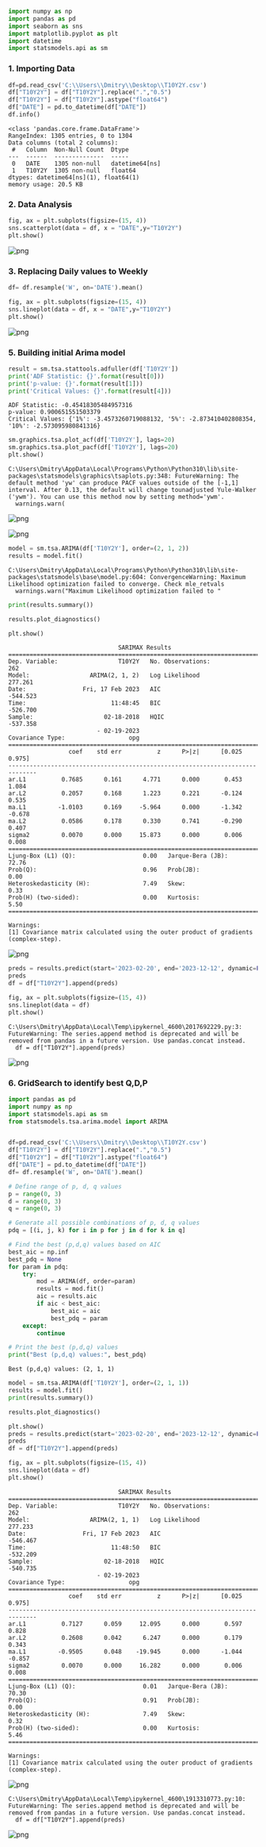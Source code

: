 ```python
import numpy as np
import pandas as pd
import seaborn as sns
import matplotlib.pyplot as plt
import datetime
import statsmodels.api as sm
```

### 1. Importing Data


```python
df=pd.read_csv('C:\\Users\\Dmitry\\Desktop\\T10Y2Y.csv')
df["T10Y2Y"] = df["T10Y2Y"].replace(".","0.5")
df["T10Y2Y"] = df["T10Y2Y"].astype("float64")
df["DATE"] = pd.to_datetime(df["DATE"])
df.info()
```

    <class 'pandas.core.frame.DataFrame'>
    RangeIndex: 1305 entries, 0 to 1304
    Data columns (total 2 columns):
     #   Column  Non-Null Count  Dtype         
    ---  ------  --------------  -----         
     0   DATE    1305 non-null   datetime64[ns]
     1   T10Y2Y  1305 non-null   float64       
    dtypes: datetime64[ns](1), float64(1)
    memory usage: 20.5 KB
    

### 2. Data Analysis 


```python
fig, ax = plt.subplots(figsize=(15, 4))
sns.scatterplot(data = df, x = "DATE",y="T10Y2Y")
plt.show()
```


    
![png](img/output_4_0.png)
    


### 3. Replacing Daily values to Weekly


```python
df= df.resample('W', on='DATE').mean()
```


```python
fig, ax = plt.subplots(figsize=(15, 4))
sns.lineplot(data = df, x = "DATE",y="T10Y2Y")
plt.show()
```


    
![png](img/output_7_0.png)
    


### 5. Building initial Arima model


```python
result = sm.tsa.stattools.adfuller(df['T10Y2Y'])
print('ADF Statistic: {}'.format(result[0]))
print('p-value: {}'.format(result[1]))
print('Critical Values: {}'.format(result[4]))
```

    ADF Statistic: -0.45418305484957316
    p-value: 0.900651551503379
    Critical Values: {'1%': -3.4573260719088132, '5%': -2.873410402808354, '10%': -2.573095980841316}
    


```python
sm.graphics.tsa.plot_acf(df['T10Y2Y'], lags=20)
sm.graphics.tsa.plot_pacf(df['T10Y2Y'], lags=20)
plt.show()
```

    C:\Users\Dmitry\AppData\Local\Programs\Python\Python310\lib\site-packages\statsmodels\graphics\tsaplots.py:348: FutureWarning: The default method 'yw' can produce PACF values outside of the [-1,1] interval. After 0.13, the default will change tounadjusted Yule-Walker ('ywm'). You can use this method now by setting method='ywm'.
      warnings.warn(
    


    
![png](img/output_10_1.png)
    



    
![png](img/output_10_2.png)
    



```python
model = sm.tsa.ARIMA(df['T10Y2Y'], order=(2, 1, 2))
results = model.fit()
```

    C:\Users\Dmitry\AppData\Local\Programs\Python\Python310\lib\site-packages\statsmodels\base\model.py:604: ConvergenceWarning: Maximum Likelihood optimization failed to converge. Check mle_retvals
      warnings.warn("Maximum Likelihood optimization failed to "
    


```python
print(results.summary())

results.plot_diagnostics()

plt.show()
```

                                   SARIMAX Results                                
    ==============================================================================
    Dep. Variable:                 T10Y2Y   No. Observations:                  262
    Model:                 ARIMA(2, 1, 2)   Log Likelihood                 277.261
    Date:                Fri, 17 Feb 2023   AIC                           -544.523
    Time:                        11:48:45   BIC                           -526.700
    Sample:                    02-18-2018   HQIC                          -537.358
                             - 02-19-2023                                         
    Covariance Type:                  opg                                         
    ==============================================================================
                     coef    std err          z      P>|z|      [0.025      0.975]
    ------------------------------------------------------------------------------
    ar.L1          0.7685      0.161      4.771      0.000       0.453       1.084
    ar.L2          0.2057      0.168      1.223      0.221      -0.124       0.535
    ma.L1         -1.0103      0.169     -5.964      0.000      -1.342      -0.678
    ma.L2          0.0586      0.178      0.330      0.741      -0.290       0.407
    sigma2         0.0070      0.000     15.873      0.000       0.006       0.008
    ===================================================================================
    Ljung-Box (L1) (Q):                   0.00   Jarque-Bera (JB):                72.76
    Prob(Q):                              0.96   Prob(JB):                         0.00
    Heteroskedasticity (H):               7.49   Skew:                             0.33
    Prob(H) (two-sided):                  0.00   Kurtosis:                         5.50
    ===================================================================================
    
    Warnings:
    [1] Covariance matrix calculated using the outer product of gradients (complex-step).
    


    
![png](img/output_12_1.png)
    



```python
preds = results.predict(start='2023-02-20', end='2023-12-12', dynamic=False)
preds
df = df["T10Y2Y"].append(preds)

fig, ax = plt.subplots(figsize=(15, 4))
sns.lineplot(data = df)
plt.show()
```

    C:\Users\Dmitry\AppData\Local\Temp\ipykernel_4600\2017692229.py:3: FutureWarning: The series.append method is deprecated and will be removed from pandas in a future version. Use pandas.concat instead.
      df = df["T10Y2Y"].append(preds)
    


    
![png](img/output_13_1.png)
    


### 6. GridSearch to identify best Q,D,P


```python
import pandas as pd
import numpy as np
import statsmodels.api as sm
from statsmodels.tsa.arima.model import ARIMA


df=pd.read_csv('C:\\Users\\Dmitry\\Desktop\\T10Y2Y.csv')
df["T10Y2Y"] = df["T10Y2Y"].replace(".","0.5")
df["T10Y2Y"] = df["T10Y2Y"].astype("float64")
df["DATE"] = pd.to_datetime(df["DATE"])
df= df.resample('W', on='DATE').mean()

# Define range of p, d, q values
p = range(0, 3)
d = range(0, 3)
q = range(0, 3)

# Generate all possible combinations of p, d, q values
pdq = [(i, j, k) for i in p for j in d for k in q]

# Find the best (p,d,q) values based on AIC
best_aic = np.inf
best_pdq = None
for param in pdq:
    try:
        mod = ARIMA(df, order=param)
        results = mod.fit()
        aic = results.aic
        if aic < best_aic:
            best_aic = aic
            best_pdq = param
    except:
        continue

# Print the best (p,d,q) values
print("Best (p,d,q) values:", best_pdq)
```


    

    Best (p,d,q) values: (2, 1, 1)
    


```python
model = sm.tsa.ARIMA(df['T10Y2Y'], order=(2, 1, 1))
results = model.fit()
print(results.summary())

results.plot_diagnostics()

plt.show()
preds = results.predict(start='2023-02-20', end='2023-12-12', dynamic=False)
preds
df = df["T10Y2Y"].append(preds)

fig, ax = plt.subplots(figsize=(15, 4))
sns.lineplot(data = df)
plt.show()
```

                                   SARIMAX Results                                
    ==============================================================================
    Dep. Variable:                 T10Y2Y   No. Observations:                  262
    Model:                 ARIMA(2, 1, 1)   Log Likelihood                 277.233
    Date:                Fri, 17 Feb 2023   AIC                           -546.467
    Time:                        11:48:50   BIC                           -532.209
    Sample:                    02-18-2018   HQIC                          -540.735
                             - 02-19-2023                                         
    Covariance Type:                  opg                                         
    ==============================================================================
                     coef    std err          z      P>|z|      [0.025      0.975]
    ------------------------------------------------------------------------------
    ar.L1          0.7127      0.059     12.095      0.000       0.597       0.828
    ar.L2          0.2608      0.042      6.247      0.000       0.179       0.343
    ma.L1         -0.9505      0.048    -19.945      0.000      -1.044      -0.857
    sigma2         0.0070      0.000     16.282      0.000       0.006       0.008
    ===================================================================================
    Ljung-Box (L1) (Q):                   0.01   Jarque-Bera (JB):                70.30
    Prob(Q):                              0.91   Prob(JB):                         0.00
    Heteroskedasticity (H):               7.49   Skew:                             0.32
    Prob(H) (two-sided):                  0.00   Kurtosis:                         5.46
    ===================================================================================
    
    Warnings:
    [1] Covariance matrix calculated using the outer product of gradients (complex-step).
    


    
![png](img/output_16_1.png)
    


    C:\Users\Dmitry\AppData\Local\Temp\ipykernel_4600\1913310773.py:10: FutureWarning: The series.append method is deprecated and will be removed from pandas in a future version. Use pandas.concat instead.
      df = df["T10Y2Y"].append(preds)
    


    
![png](img/output_16_3.png)
    



```python

```


```python

```
